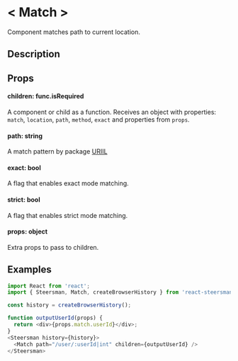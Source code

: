 # &lt; Match &gt;

Component matches path to current location.

## Description


## Props

#### children: func.isRequired

A component or child as a function.
Receives an object with properties: `match`, `location`, `path`, `method`, `exact` and properties from `props`.

#### path: string

A match pattern by package [URIIL](https://www.npmjs.com/package/uriil)

#### exact: bool

A flag that enables exact mode matching.

#### strict: bool

A flag that enables strict mode matching.

#### props: object

Extra props to pass to children.

## Examples
 

```javascript
import React from 'react';
import { Steersman, Match, createBrowserHistory } from 'react-steersman';

const history = createBrowserHistory();

function outputUserId(props) {
  return <div>{props.match.userId}</div>;
}
<Steersman history={history}>
  <Match path="/user/:userId|int" children={outputUserId} />
</Steersman>
```
